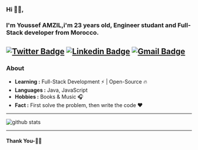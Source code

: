 ### Hi 🙋‍♂️,
### I'm Youssef AMZIL,i'm 23 years old, Engineer studant and Full-Stack developer from Morocco.
[![Twitter Badge](https://img.shields.io/badge/-Isha_Gupta-1ca0f1?style=flat-square&logo=twitter&logoColor=white&link=https://twitter.com/)](https://twitter.com/)  [![Linkedin Badge](https://img.shields.io/badge/-Isha_Gupta-blue?style=flat-square&logo=Linkedin&logoColor=white&link=https://www.linkedin.com/in/youssef-amzil///)](https://www.linkedin.com/in/youssef-amzil/) [![Gmail Badge](https://img.shields.io/badge/-ishagupta2103@gmail.com-c14438?style=flat-square&logo=Gmail&logoColor=white&link=mailto:amzilyoussef98@gmail.com)](mailto:amzilyoussef98@gmail.com)
---------------------------------------------------------------------------------------------------------------------------------------------------------------------------------
### About

-  **Learning :** Full-Stack Development :zap: | Open-Source :fire:	
-  **Languages :** Java, JavaScript
-  **Hobbies :** Books & Music :headphones:
-  **Fact :** First solve the problem, then write the code :heart: 
<!-- -  **Organization :** Technojam -->

---------------------------------------------------------------------------------------------------------------------------------------------------------------------------------

![github stats](https://github-readme-stats.vercel.app/api?username=ylizma&show_icons=true)

---------------------------------------------------------------------------------------------------------------------------------------------------------------------------------


#### Thank You-🙏🏼


